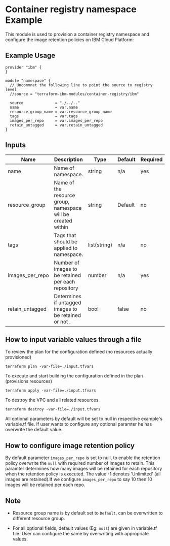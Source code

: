 # Container registry namespace Example

This module is used to provision a container registry namespace and configure the image retention policies on IBM Cloud Platform:

## Example Usage

```
provider "ibm" {
}

module "namespace" {
  // Uncommnet the following line to point the source to registry level
  //source = "terraform-ibm-modules/container-registry/ibm"

  source              = "./../.."
  name                = var.name
  resource_group_name = var.resource_group_name
  tags                = var.tags
  images_per_repo     = var.images_per_repo
  retain_untagged     = var.retain_untagged
}

```


<!-- BEGINNING OF PRE-COMMIT-TERRAFORM DOCS HOOK -->

## Inputs

| Name                              | Description                                                  | Type         | Default | Required |
|-----------------------------------|--------------------------------------------------------------|--------------|---------|----------|
| name                              | Name of namespace.                                           | string       | n/a     | yes      |
| resource_group                    | Name of the resource group, namespace will be created within | string       | Default | no       |
| tags                              | Tags that should be applied to namespace.                    | list(string) | n/a     | no       |
| images_per_repo                   | Number of images to be retained per each repository          | number       | n/a     | yes      |
| retain_untagged                   | Determines if untagged images to be retained or not .        | bool         | false   | no       |

<!-- END OF PRE-COMMIT-TERRAFORM DOCS HOOK -->

## How to input variable values through a file

To review the plan for the configuration defined (no resources actually provisioned)

`terraform plan -var-file=./input.tfvars`

To execute and start building the configuration defined in the plan (provisions resources)

`terraform apply -var-file=./input.tfvars`

To destroy the VPC and all related resources

`terraform destroy -var-file=./input.tfvars`

All optional parameters by default will be set to null in respective example's variable.tf file. If user wants to configure any optional paramter he has overwrite the default value.

## How to configure image retention policy

By default parameter `images_per_repo` is set to null, to enable the retention policy overwrite the `null` with required number of images to retain. This paramter determines how many images will be retained for each repository when the retention policy is executed. The value -1 denotes 'Unlimited' (all images are retained).If we configure `images_per_repo` to say 10 then 10 images will be retained per each repo.

## Note

* Resource group name is by default set to `Default`, can be overwritten to different resource group.

* For all optional fields, default values (Eg: `null`) are given in variable.tf file. User can configure the same by overwriting with appropriate values.